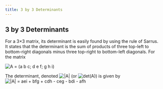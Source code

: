 ```yaml
---
title: 3 by 3 Determinants
---
```

## 3 by 3 Determinants

For a 3×3 matrix, its determinant is easily found by using the rule of Sarrus. It states that the determinant is the sum of products of three top-left to bottom-right diagonals minus three top-right to bottom-left diagonals. For the matrix

<img src="https://github.com/fyrdahl/freeCodeCamp-images/blob/master/A-3x3-matrix.gif" alt="A = (a b c; d e f; g h i)">

The determinant, denoted <img src="https://github.com/fyrdahl/freeCodeCamp-images/blob/master/A.gif" alt="|A|"> (or <img src="https://github.com/fyrdahl/freeCodeCamp-images/blob/master/detA.gif" alt="det(A)">) is given by <img src="https://github.com/fyrdahl/freeCodeCamp-images/blob/master/detA_aei%2Bbfg%2Bcdh-ceg-bdi-afh.gif" alt="|A| = aei + bfg + cdh - ceg - bdi - afh"> 
